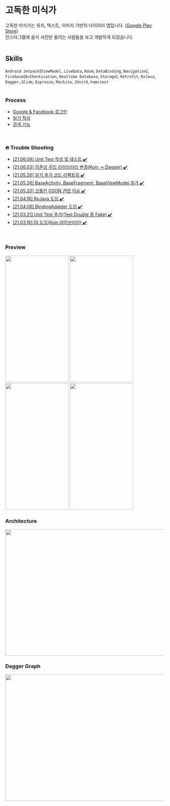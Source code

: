# 고독한 미식가 
고독한 미식가는 위치, 텍스트, 이미지 기반의 다이어리 앱입니다. ([Google Play Store](https://play.google.com/store/apps/details?id=org.ybk.fooddiaryapp))<br>
인스타그램에 음식 사진만 올리는 사람들을 보고 개발하게 되었습니다.<br>
<br>

## Skills
`Android Jetpack`(`ViewModel`, `LiveData`, `Room`, `DataBinding`, `Navigation`), `Firebase`(`Authentication`, `Realtime Database`, `Storage`), `Retrofit`, `RxJava`, `Dagger`, `Glide`, `Espresso`, `Mockito`, `JUnit4`, `hamcrest`<br>
<br>

### Process
- [Google & Facebook 로그인](https://github.com/YunByungKwan/LonelyFoodApp/wiki/%5BProcess%5D-Google-&-Facebook-%EB%A1%9C%EA%B7%B8%EC%9D%B8)
- [일기 작성](https://github.com/YunByungKwan/LonelyFoodApp/wiki/%5BProcess%5D-%EC%9D%BC%EA%B8%B0-%EC%9E%91%EC%84%B1)
- [검색 기능](https://github.com/YunByungKwan/LonelyFoodApp/wiki/%5BProcess%5D-%EA%B2%80%EC%83%89-%EA%B8%B0%EB%8A%A5)
<br>

### :fire: Trouble Shooting
- [[21.06.09] Unit Test 작성 및 테스트 :heavy_check_mark:](https://github.com/YunByungKwan/LonelyFoodApp/wiki/%5B21.06.09%5D-Unit-Test-%EC%9E%91%EC%84%B1)
- [[21.06.03] 의존성 주입 라이브러리 변경(Koin -> Dagger) :heavy_check_mark:](https://github.com/YunByungKwan/LonelyFoodApp/wiki/%5B21.06.03%5D-%EC%9D%98%EC%A1%B4%EC%84%B1-%EC%A3%BC%EC%9E%85-%EB%9D%BC%EC%9D%B4%EB%B8%8C%EB%9F%AC%EB%A6%AC-%EB%B3%80%EA%B2%BD(Koin----Dagger))
- [[21.05.26] 일기 추가 코드 리팩토링 :heavy_check_mark:](https://github.com/YunByungKwan/LonelyFoodApp/wiki/%5B2021.05.26%5D-%EC%9D%BC%EA%B8%B0-%EC%B6%94%EA%B0%80-%EC%BD%94%EB%93%9C-%EB%A6%AC%ED%8C%A9%ED%86%A0%EB%A7%81)
- [[21.05.26] BaseActivity, BaseFragment, BaseViewModel 추가 :heavy_check_mark:](https://github.com/YunByungKwan/LonelyFoodApp/wiki/%5B2021.05.26%5D-BaseActivity,-BaseFragment,-BaseViewModel-%EC%B6%94%EA%B0%80)
- [[21.05.20] 코틀린 GSON 관련 이슈 :heavy_check_mark:](https://github.com/YunByungKwan/LonelyFoodApp/wiki/%5B2021.05.20%5D-%EC%BD%94%ED%8B%80%EB%A6%B0-GSON-%EA%B4%80%EB%A0%A8-%EC%9D%B4%EC%8A%88)
- [[21.04.16] RxJava 도입 :heavy_check_mark:](https://github.com/YunByungKwan/LonelyFoodApp/wiki/%5B2021.04.16%5D-RxJava-%EB%8F%84%EC%9E%85)
- [[21.04.06] BindingAdapter 도입 :heavy_check_mark:](https://github.com/YunByungKwan/LonelyFoodApp/wiki/%5B2021.04.06%5D-BindingAdapter-%EB%8F%84%EC%9E%85)
- [[21.03.21] Unit Test 추가(Test Double 중 Fake) :heavy_check_mark:](https://github.com/YunByungKwan/LonelyFoodApp/wiki/%5B21.03.21%5D-Unit-Test-%EC%B6%94%EA%B0%80(Test-Double-%EC%A4%91-Fake))
- [[21.03.16] DI 도입(Koin 라이브러리) :heavy_check_mark:](https://github.com/YunByungKwan/LonelyFoodApp/wiki/%5B2021.03.16%5D-DI-%EB%8F%84%EC%9E%85(Koin-%EB%9D%BC%EC%9D%B4%EB%B8%8C%EB%9F%AC%EB%A6%AC))
<br>

### Preview
<img src="https://user-images.githubusercontent.com/51109517/113472872-ddb16200-94a0-11eb-8731-9abdeda63754.gif" width=200 height=400/> <img src="https://user-images.githubusercontent.com/51109517/113472937-3ed93580-94a1-11eb-8ac1-91a2ae00452c.gif" width=200 height=400/> <img src="https://user-images.githubusercontent.com/51109517/113472941-43055300-94a1-11eb-901c-bb2d3a87e622.gif" width=200 height=400/> <img src="https://user-images.githubusercontent.com/51109517/113472940-413b8f80-94a1-11eb-8dd1-148084c23445.gif" width=200 height=400/>
<br>

### Architecture
<img src="https://user-images.githubusercontent.com/51109517/121285168-de3efc80-c918-11eb-8517-4a9856e86ff9.png" width=700 height=400/>
<br>

### Dagger Graph
<img src="https://user-images.githubusercontent.com/51109517/121352793-2c2f2100-c968-11eb-80dd-d82ba2bb8aab.png" width=700 height=400/>
<br>

